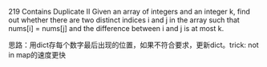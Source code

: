 219 Contains Duplicate II
Given an array of integers and an integer k, find out whether there are two distinct indices i and j in the array such that nums[i] = nums[j] and the difference between i and j is at most k.

思路：用dict存每个数字最后出现的位置，如果不符合要求，更新dict。trick: not in map的速度更快 